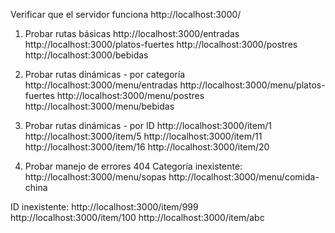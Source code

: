 Verificar que el servidor funciona
http://localhost:3000/

1. Probar rutas básicas
http://localhost:3000/entradas
http://localhost:3000/platos-fuertes
http://localhost:3000/postres
http://localhost:3000/bebidas

2. Probar rutas dinámicas - por categoría
http://localhost:3000/menu/entradas
http://localhost:3000/menu/platos-fuertes
http://localhost:3000/menu/postres
http://localhost:3000/menu/bebidas

3. Probar rutas dinámicas - por ID
http://localhost:3000/item/1
http://localhost:3000/item/5
http://localhost:3000/item/11
http://localhost:3000/item/16
http://localhost:3000/item/20

4. Probar manejo de errores 404
Categoría inexistente:
http://localhost:3000/menu/sopas
http://localhost:3000/menu/comida-china

ID inexistente:
http://localhost:3000/item/999
http://localhost:3000/item/100
http://localhost:3000/item/abc
